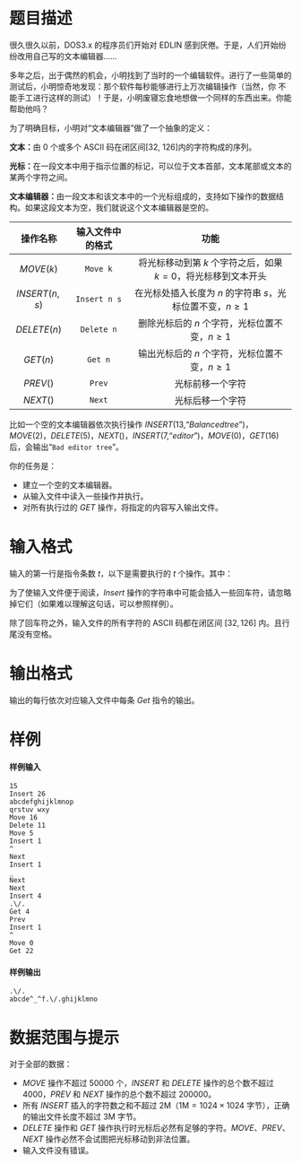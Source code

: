 
# 题目描述

很久很久以前，DOS3.x 的程序员们开始对 EDLIN 感到厌倦。于是，人们开始纷纷改用自己写的文本编辑器……

多年之后，出于偶然的机会，小明找到了当时的一个编辑软件。进行了一些简单的测试后，小明惊奇地发现：那个软件每秒能够进行上万次编辑操作（当然，你
不能手工进行这样的测试）！于是，小明废寝忘食地想做一个同样的东西出来。你能帮助他吗？

为了明确目标，小明对“文本编辑器”做了一个抽象的定义：

<b>文本：</b>由 0 个或多个 ASCII 码在闭区间[32, 126]内的字符构成的序列。

<b>光标：</b>在一段文本中用于指示位置的标记，可以位于文本首部，文本尾部或文本的某两个字符之间。

<b>文本编辑器：</b>由一段文本和该文本中的一个光标组成的，支持如下操作的数据结构。如果这段文本为空，我们就说这个文本编辑器是空的。

|操作名称|输入文件中的格式|功能|
|:-:|:-:|:-:|
|$MOVE(k)$|`Move k`|将光标移动到第 $k$ 个字符之后，如果 $k=0$，将光标移到文本开头|
|$INSERT(n,s)$|`Insert n s`|在光标处插入长度为 $n$ 的字符串 $s$，光标位置不变，$n\ge 1$|
|$DELETE(n)$|`Delete n`|删除光标后的 $n$ 个字符，光标位置不变，$n\ge 1$|
|$GET(n)$|`Get n`|输出光标后的 $n$ 个字符，光标位置不变，$n\ge 1$|
|$PREV()$|`Prev`|光标前移一个字符|
|$NEXT()$|`Next`|光标后移一个字符|

比如一个空的文本编辑器依次执行操作 $INSERT(13, “Balanced tree”)$，$MOVE(2)$，$DELETE(5)$，$NEXT()$，$INSERT(7,“editor”)$，$MOVE(0)$，$GET(16)$ 后，会输出“`Bad editor tree`”。

你的任务是：
- 建立一个空的文本编辑器。
- 从输入文件中读入一些操作并执行。
- 对所有执行过的 $GET$ 操作，将指定的内容写入输出文件。

# 输入格式

输入的第一行是指令条数 $t$，以下是需要执行的 $t$ 个操作。其中：

为了使输入文件便于阅读，$Insert$ 操作的字符串中可能会插入一些回车符，请忽略掉它们（如果难以理解这句话，可以参照样例）。

除了回车符之外，输入文件的所有字符的 ASCII 码都在闭区间 $[32, 126]$ 内。且行尾没有空格。

# 输出格式

输出的每行依次对应输入文件中每条 $Get$ 指令的输出。

# 样例

#### 样例输入
```plain
15
Insert 26
abcdefghijklmnop
qrstuv wxy
Move 16
Delete 11
Move 5
Insert 1
^
Next
Insert 1
_
Next
Next
Insert 4
.\/.
Get 4
Prev
Insert 1
^
Move 0
Get 22
```

#### 样例输出
```plain
.\/.
abcde^_^f.\/.ghijklmno
```

# 数据范围与提示

对于全部的数据：

- $MOVE$ 操作不超过 $50000$ 个，$INSERT$ 和 $DELETE$ 操作的总个数不超过 $4000$，$PREV$ 和 $NEXT$ 操作的总个数不超过 $200000$。
- 所有 $INSERT$ 插入的字符数之和不超过 $2\mathrm{M}$（$1\mathrm{M}=1024\times 1024$ 字节），正确的输出文件长度不超过 $3\mathrm{M}$ 字节。
- $DELETE$ 操作和 $GET$ 操作执行时光标后必然有足够的字符。$MOVE$、$PREV$、$NEXT$ 操作必然不会试图把光标移动到非法位置。
- 输入文件没有错误。

